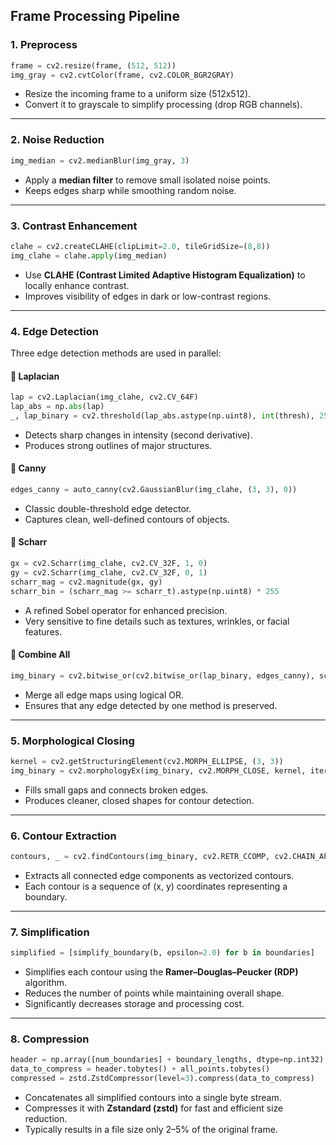 ## Frame Processing Pipeline

### 1. **Preprocess**

```python
frame = cv2.resize(frame, (512, 512))
img_gray = cv2.cvtColor(frame, cv2.COLOR_BGR2GRAY)
```

* Resize the incoming frame to a uniform size (512x512).
* Convert it to grayscale to simplify processing (drop RGB channels).

---

### 2. **Noise Reduction**

```python
img_median = cv2.medianBlur(img_gray, 3)
```

* Apply a **median filter** to remove small isolated noise points.
* Keeps edges sharp while smoothing random noise.

---

### 3. **Contrast Enhancement**

```python
clahe = cv2.createCLAHE(clipLimit=2.0, tileGridSize=(8,8))
img_clahe = clahe.apply(img_median)
```

* Use **CLAHE (Contrast Limited Adaptive Histogram Equalization)** to locally enhance contrast.
* Improves visibility of edges in dark or low-contrast regions.

---

### 4. **Edge Detection**

Three edge detection methods are used in parallel:

#### 🔹 Laplacian

```python
lap = cv2.Laplacian(img_clahe, cv2.CV_64F)
lap_abs = np.abs(lap)
_, lap_binary = cv2.threshold(lap_abs.astype(np.uint8), int(thresh), 255, cv2.THRESH_BINARY)
```

* Detects sharp changes in intensity (second derivative).
* Produces strong outlines of major structures.

#### 🔹 Canny

```python
edges_canny = auto_canny(cv2.GaussianBlur(img_clahe, (3, 3), 0))
```

* Classic double-threshold edge detector.
* Captures clean, well-defined contours of objects.

#### 🔹 Scharr

```python
gx = cv2.Scharr(img_clahe, cv2.CV_32F, 1, 0)
gy = cv2.Scharr(img_clahe, cv2.CV_32F, 0, 1)
scharr_mag = cv2.magnitude(gx, gy)
scharr_bin = (scharr_mag >= scharr_t).astype(np.uint8) * 255
```

* A refined Sobel operator for enhanced precision.
* Very sensitive to fine details such as textures, wrinkles, or facial features.

#### 🔹 Combine All

```python
img_binary = cv2.bitwise_or(cv2.bitwise_or(lap_binary, edges_canny), scharr_bin)
```

* Merge all edge maps using logical OR.
* Ensures that any edge detected by one method is preserved.

---

### 5. **Morphological Closing**

```python
kernel = cv2.getStructuringElement(cv2.MORPH_ELLIPSE, (3, 3))
img_binary = cv2.morphologyEx(img_binary, cv2.MORPH_CLOSE, kernel, iterations=1)
```

* Fills small gaps and connects broken edges.
* Produces cleaner, closed shapes for contour detection.

---

### 6. **Contour Extraction**

```python
contours, _ = cv2.findContours(img_binary, cv2.RETR_CCOMP, cv2.CHAIN_APPROX_SIMPLE)
```

* Extracts all connected edge components as vectorized contours.
* Each contour is a sequence of (x, y) coordinates representing a boundary.

---

### 7. **Simplification**

```python
simplified = [simplify_boundary(b, epsilon=2.0) for b in boundaries]
```

* Simplifies each contour using the **Ramer–Douglas–Peucker (RDP)** algorithm.
* Reduces the number of points while maintaining overall shape.
* Significantly decreases storage and processing cost.

---

### 8. **Compression**

```python
header = np.array([num_boundaries] + boundary_lengths, dtype=np.int32)
data_to_compress = header.tobytes() + all_points.tobytes()
compressed = zstd.ZstdCompressor(level=3).compress(data_to_compress)
```

* Concatenates all simplified contours into a single byte stream.
* Compresses it with **Zstandard (zstd)** for fast and efficient size reduction.
* Typically results in a file size only 2–5% of the original frame.
